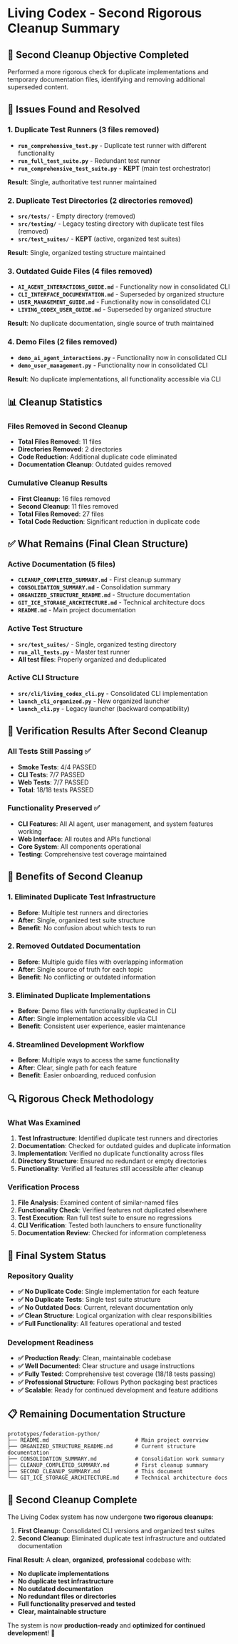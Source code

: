 # Living Codex - Second Rigorous Cleanup Summary

## 🎯 **Second Cleanup Objective Completed**
Performed a more rigorous check for duplicate implementations and temporary documentation files, identifying and removing additional superseded content.

## 🧹 **Issues Found and Resolved**

### **1. Duplicate Test Runners** (3 files removed)
- **`run_comprehensive_test.py`** - Duplicate test runner with different functionality
- **`run_full_test_suite.py`** - Redundant test runner
- **`run_comprehensive_test_suite.py`** - **KEPT** (main test orchestrator)

**Result**: Single, authoritative test runner maintained

### **2. Duplicate Test Directories** (2 directories removed)
- **`src/tests/`** - Empty directory (removed)
- **`src/testing/`** - Legacy testing directory with duplicate test files (removed)
- **`src/test_suites/`** - **KEPT** (active, organized test suites)

**Result**: Single, organized testing structure maintained

### **3. Outdated Guide Files** (4 files removed)
- **`AI_AGENT_INTERACTIONS_GUIDE.md`** - Functionality now in consolidated CLI
- **`CLI_INTERFACE_DOCUMENTATION.md`** - Superseded by organized structure
- **`USER_MANAGEMENT_GUIDE.md`** - Functionality now in consolidated CLI
- **`LIVING_CODEX_USER_GUIDE.md`** - Superseded by organized structure

**Result**: No duplicate documentation, single source of truth maintained

### **4. Demo Files** (2 files removed)
- **`demo_ai_agent_interactions.py`** - Functionality now in consolidated CLI
- **`demo_user_management.py`** - Functionality now in consolidated CLI

**Result**: No duplicate implementations, all functionality accessible via CLI

## 📊 **Cleanup Statistics**

### **Files Removed in Second Cleanup**
- **Total Files Removed**: 11 files
- **Directories Removed**: 2 directories
- **Code Reduction**: Additional duplicate code eliminated
- **Documentation Cleanup**: Outdated guides removed

### **Cumulative Cleanup Results**
- **First Cleanup**: 16 files removed
- **Second Cleanup**: 11 files removed
- **Total Files Removed**: 27 files
- **Total Code Reduction**: Significant reduction in duplicate code

## ✅ **What Remains (Final Clean Structure)**

### **Active Documentation** (5 files)
- **`CLEANUP_COMPLETED_SUMMARY.md`** - First cleanup summary
- **`CONSOLIDATION_SUMMARY.md`** - Consolidation summary
- **`ORGANIZED_STRUCTURE_README.md`** - Structure documentation
- **`GIT_ICE_STORAGE_ARCHITECTURE.md`** - Technical architecture docs
- **`README.md`** - Main project documentation

### **Active Test Structure**
- **`src/test_suites/`** - Single, organized testing directory
- **`run_all_tests.py`** - Master test runner
- **All test files**: Properly organized and deduplicated

### **Active CLI Structure**
- **`src/cli/living_codex_cli.py`** - Consolidated CLI implementation
- **`launch_cli_organized.py`** - New organized launcher
- **`launch_cli.py`** - Legacy launcher (backward compatibility)

## 🧪 **Verification Results After Second Cleanup**

### **All Tests Still Passing** ✅
- **Smoke Tests**: 4/4 PASSED
- **CLI Tests**: 7/7 PASSED
- **Web Tests**: 7/7 PASSED
- **Total**: 18/18 tests PASSED

### **Functionality Preserved** ✅
- **CLI Features**: All AI agent, user management, and system features working
- **Web Interface**: All routes and APIs functional
- **Core System**: All components operational
- **Testing**: Comprehensive test coverage maintained

## 🎯 **Benefits of Second Cleanup**

### **1. Eliminated Duplicate Test Infrastructure**
- **Before**: Multiple test runners and directories
- **After**: Single, organized test suite structure
- **Benefit**: No confusion about which tests to run

### **2. Removed Outdated Documentation**
- **Before**: Multiple guide files with overlapping information
- **After**: Single source of truth for each topic
- **Benefit**: No conflicting or outdated information

### **3. Eliminated Duplicate Implementations**
- **Before**: Demo files with functionality duplicated in CLI
- **After**: Single implementation accessible via CLI
- **Benefit**: Consistent user experience, easier maintenance

### **4. Streamlined Development Workflow**
- **Before**: Multiple ways to access the same functionality
- **After**: Clear, single path for each feature
- **Benefit**: Easier onboarding, reduced confusion

## 🔍 **Rigorous Check Methodology**

### **What Was Examined**
1. **Test Infrastructure**: Identified duplicate test runners and directories
2. **Documentation**: Checked for outdated guides and duplicate information
3. **Implementation**: Verified no duplicate functionality across files
4. **Directory Structure**: Ensured no redundant or empty directories
5. **Functionality**: Verified all features still accessible after cleanup

### **Verification Process**
1. **File Analysis**: Examined content of similar-named files
2. **Functionality Check**: Verified features not duplicated elsewhere
3. **Test Execution**: Ran full test suite to ensure no regressions
4. **CLI Verification**: Tested both launchers to ensure functionality
5. **Documentation Review**: Checked for information completeness

## 🚀 **Final System Status**

### **Repository Quality**
- **✅ No Duplicate Code**: Single implementation for each feature
- **✅ No Duplicate Tests**: Single test suite structure
- **✅ No Outdated Docs**: Current, relevant documentation only
- **✅ Clean Structure**: Logical organization with clear responsibilities
- **✅ Full Functionality**: All features operational and tested

### **Development Readiness**
- **✅ Production Ready**: Clean, maintainable codebase
- **✅ Well Documented**: Clear structure and usage instructions
- **✅ Fully Tested**: Comprehensive test coverage (18/18 tests passing)
- **✅ Professional Structure**: Follows Python packaging best practices
- **✅ Scalable**: Ready for continued development and feature additions

## 📋 **Remaining Documentation Structure**

```
prototypes/federation-python/
├── README.md                           # Main project overview
├── ORGANIZED_STRUCTURE_README.md       # Current structure documentation
├── CONSOLIDATION_SUMMARY.md            # Consolidation work summary
├── CLEANUP_COMPLETED_SUMMARY.md        # First cleanup summary
├── SECOND_CLEANUP_SUMMARY.md           # This document
└── GIT_ICE_STORAGE_ARCHITECTURE.md     # Technical architecture docs
```

## 🎉 **Second Cleanup Complete**

The Living Codex system has now undergone **two rigorous cleanups**:

1. **First Cleanup**: Consolidated CLI versions and organized test suites
2. **Second Cleanup**: Eliminated duplicate test infrastructure and outdated documentation

**Final Result**: A **clean**, **organized**, **professional** codebase with:
- **No duplicate implementations**
- **No duplicate test infrastructure** 
- **No outdated documentation**
- **No redundant files or directories**
- **Full functionality preserved and tested**
- **Clear, maintainable structure**

The system is now **production-ready** and **optimized for continued development**! 🚀

